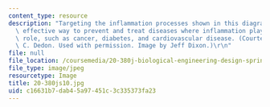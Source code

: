 ```yaml
---
content_type: resource
description: "Targeting the inflammation processes shown in this diagram may be an\
  \ effective way to prevent and treat diseases where inflammation plays a strong\
  \ role, such as cancer, diabetes, and cardiovascular disease. (Courtesy of Peter\
  \ C. Dedon. Used with permission. Image by Jeff Dixon.)\r\n"
file: null
file_location: /coursemedia/20-380j-biological-engineering-design-spring-2010/c16631b7dab45a97451c3c335373fa23_20-380js10.jpg
file_type: image/jpeg
resourcetype: Image
title: 20-380js10.jpg
uid: c16631b7-dab4-5a97-451c-3c335373fa23
---
```


